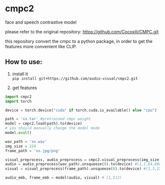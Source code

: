 # cmpc2
 face and speech contrastive model

please refer to the original repository: https://github.com/Cocoxili/CMPC.git  


this repository convert the cmpc to a python package, in order to get the features more convenient like CLIP.

## How to use:  
1. install it  
`pip install git+https://github.com/audio-visual/cmpc2.git` 

2. get features 
```python
import cmpc2
import torch

device = torch.device("cuda" if torch.cuda.is_available() else "cpu")

path = 'xx.tar' #pretrained cmpc weight
model = cmpc2.load(path).to(device)
# you should manually change the model mode
model.eval()

wav_path = 'xx.wav'
img_size = 224
frame_path = 'xx.jpg/png'

visual_preprocess, audio_preprocess = cmpc2.visual_preprocess(img_size), cmpc2.audio_preprocess()
audio = audio_preprocess(wav_path).unsqueeze(0).to(device) #(1,1,64,800)
visual = visual_preprocess(frame_path).unsqueeze(0).to(device) #(1,3,224,224)

audio_emb, frame_emb = model(audio, visual) # (1,512)

```